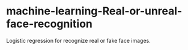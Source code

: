 # machine-learning-Real-or-unreal-face-recognition
Logistic regression for recognize real or fake face images.


